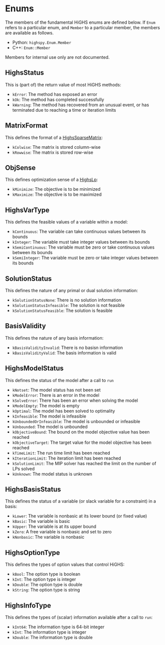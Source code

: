 # Enums

The members of the fundamental HiGHS enums are defined below. If `Enum` refers
to a particular enum, and `Member` to a particular member, the members are
available as follows.

 * Python: `highspy.Enum.Member`
 * C++: `Enum::Member`

Members for internal use only are not documented.

## HighsStatus

This is (part of) the return value of most HiGHS methods:

 * `kError`: The method has exposed an error
 * `kOk`: The method has completed successfully
 * `kWarning`: The method has recovered from an unusual event, or has terminated
  due to reaching a time or iteration limits

## MatrixFormat

This defines the format of a [HighsSparseMatrix](@ref):

 * `kColwise`: The matrix is stored column-wise
 * `kRowwise`: The matrix is stored row-wise

## ObjSense

This defines optimization sense of a [HighsLp](@ref):

 * `kMinimize`: The objective is to be minimized
 * `kMaximize`: The objective is to be maximized

## HighsVarType

This defines the feasible values of a variable within a model:

 * `kContinuous`: The variable can take continuous values between its bounds
 * `kInteger`: The variable must take integer values between its bounds
 * `kSemiContinuous`: The variable must be zero or take continuous values between its bounds
 * `kSemiInteger`: The variable must be zero or take integer values between its bounds

## SolutionStatus

This defines the nature of any primal or dual solution information:

 * `kSolutionStatusNone`: There is no solution information
 * `kSolutionStatusInfeasible`: The solution is not feasible
 * `kSolutionStatusFeasible`: The solution is feasible

## BasisValidity

This defines the nature of any basis information:

 * `kBasisValidityInvalid`: There is no basisn information
 * `kBasisValidityValid`: The basis information is valid

## HighsModelStatus

This defines the status of the model after a call to `run`

 * `kNotset`: The model status has not been set
 * `kModelError`: There is an error in the model
 * `kSolveError`: There has been an error when solving the model
 * `kModelEmpty`: The model is empty
 * `kOptimal`: The model has been solved to optimality
 * `kInfeasible`: The model is infeasible
 * `kUnboundedOrInfeasible`: The model is unbounded or infeasible
 * `kUnbounded`: The model is unbounded
 * `kObjectiveBound`: The bound on the model objective value has been reached
 * `kObjectiveTarget`: The target value for the model objective has been reached
 * `kTimeLimit`: The run time limit has been reached
 * `kIterationLimit`: The iteration limit has been reached
 * `kSolutionLimit`: The MIP solver has reached the limit on the number of LPs solved
 * `kUnknown`: The model status is unknown

## HighsBasisStatus

This defines the status of a variable (or slack variable for a constraint) in a
basis:

 * `kLower`: The variable is nonbasic at its lower bound (or fixed value)
 * `kBasic`: The variable is basic
 * `kUpper`: The variable is at its upper bound
 * `kZero`: A free variable is nonbasic and set to zero
 * `kNonbasic`: The variable is nonbasic

## HighsOptionType

This defines the types of option values that control HiGHS:

 * `kBool`: The option type is boolean
 * `kInt`: The option type is integer
 * `kDouble`: The option type is double
 * `kString`: The option type is string

## HighsInfoType

This defines the types of (scalar) information available after a call to `run`:

 * `kInt64`: The information type is 64-bit integer
 * `kInt`: The information type is integer
 * `kDouble`: The information type is double

